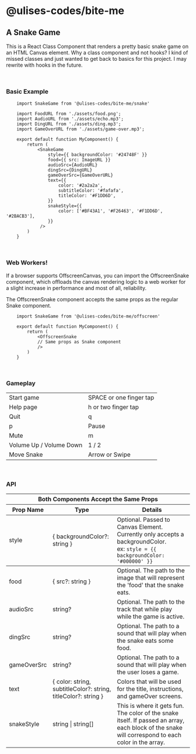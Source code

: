 # @ulises-codes/bite-me

## A Snake Game

This is a React Class Component that renders a pretty basic snake game on an HTML Canvas element. Why a class component and not hooks? I kind of missed classes and just wanted to get back to basics for this project. I may rewrite with hooks in the future.

<br />

### Basic Example

        import SnakeGame from '@ulises-codes/bite-me/snake'

        import FoodURL from './assets/food.png';
        import AudioURL from './assets/echo.mp3';
        import DingURL from './assets/ding.mp3';
        import GameOverURL from './assets/game-over.mp3';

        export default function MyComponent() {
            return (
                <SnakeGame
                    style={{ backgroundColor: '#24748F' }}
                    food={{ src: ImageURL }}
                    audioSrc={AudioURL}
                    dingSrc={DingURL}
                    gameOverSrc={GameOverURL}
                    text={{
                        color: '#2a2a2a',
                        subtitleColor: '#fafafa',
                        titleColor: '#F1DD6D',
                    }}
                    snakeStyle={{
                        color: ['#BF43A1', '#F26463', '#F1DD6D', '#2BACB3'],
                    }}
                 />
            )
        }

<br />

### Web Workers!

If a browser supports OffscreenCanvas, you can import the OffscreenSnake component, which offloads the canvas rendering logic to a web worker for a slight increase in performance and most of all, reliability.

The OffscreenSnake component accepts the same props as the regular Snake component.

        import SnakeGame from '@ulises-codes/bite-me/offscreen'

        export default function MyComponent() {
            return (
                <OffscreenSnake
                // Same props as Snake component
                />
            )
        }

<br />

### Gameplay

<table>
  <tbody>
    <tr>
      <td>Start game</td>
      <td>SPACE or one finger tap</td>
    </tr>
    <tr>
      <td>Help page</td>
      <td>h or two finger tap</td>
    </tr>
    <tr>
      <td>Quit</td>
      <td>q</td>
    </tr>
    <tr>
      <td>p</td>
      <td>Pause</td>
    </tr>
    <tr>
      <td>Mute</td>
      <td>m</td>
    </tr>
    <tr>
      <td>Volume Up / Volume Down</td>
      <td>1 / 2</td>
    </tr>
    <tr>
      <td>Move Snake</td>
      <td>Arrow or Swipe</td>
    </tr>
  </tbody>
</table>

<br />

### API

<table>
    <thead>
        <tr>
            <th colspan="3">Both Components Accept the Same Props</th>
        </tr>
        <tr>
            <th colspan="1">Prop Name</th>
            <th colspan="1">Type</th>
            <th colspan="1">Details</th>
        </tr>
    </thead>
    <tbody>
        <tr>
            <td>style</td>
            <td>{ backgroundColor?: string }</td>
            <td>Optional. Passed to Canvas Element. Currently only accepts a backgroundColor.<br />
            ex: <code>style = {{ backgroundColor: '#000000' }}</code>
            </td>
        </tr>
 <tbody>
        <tr>
            <td>food</td>
            <td>{  src?: string  }</td>
            <td>Optional. The path to the image that will represent the 'food' that the snake eats.            
            </td>
        </tr>
        <tr>
            <td>audioSrc</td>
            <td>string?</td>
            <td>Optional. The path to the track that while play while the game is active.</td>
        </tr>
        <tr>
            <td>dingSrc</td>
            <td>string?</td>
            <td>Optional. The path to a sound that will play when the snake eats some food.</td>
        </tr>
        <tr>
            <td>gameOverSrc</td>
            <td>string?</td>
            <td>Optional. The path to a sound that will play when the user loses a game.</td>
        </tr>
        <tr>
            <td>text</td>
            <td>{ color: string, subtitleColor?: string, titleColor?: string }</td>
            <td>Colors that will be used for the title, instructions, and gameOver screens.</td>
        </tr>
        <tr>
            <td>snakeStyle</td>
            <td>string | string[]</td>
            <td>This is where it gets fun. The color of the snake itself. If passed an array, each block of the snake will correspond to each color in the array.</td>
        </tr>
    </tbody>
</table>
